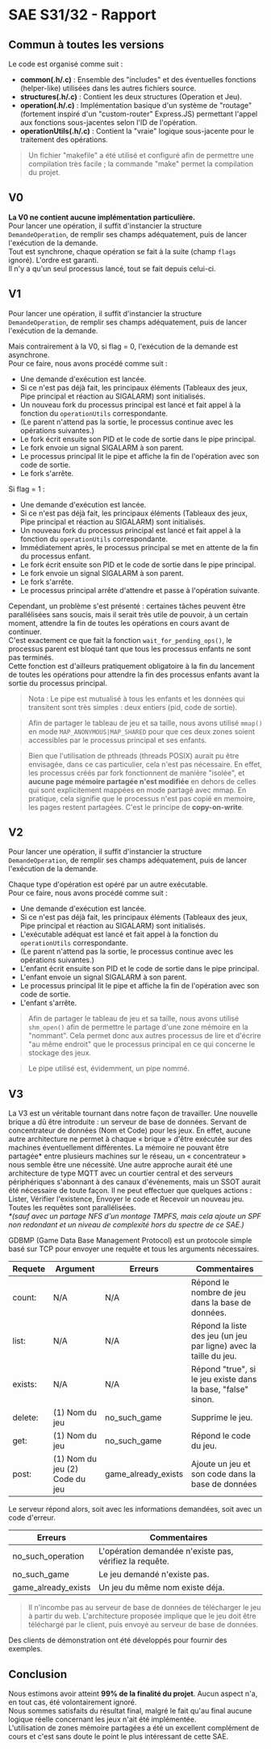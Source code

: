 # SAE S31/32 - Rapport

## Commun à toutes les versions
Le code est organisé comme suit :
- **common(.h/.c)** : Ensemble des "includes" et des éventuelles fonctions (helper-like) utilisées dans les autres fichiers source.
- **structures(.h/.c)** : Contient les deux structures (Operation et Jeu).
- **operation(.h/.c)** : Implémentation basique d'un système de "routage" (fortement inspiré d'un "custom-router" Express.JS) permettant l'appel aux fonctions sous-jacentes selon l'ID de l'opération.
- **operationUtils(.h/.c)** : Contient la "vraie" logique sous-jacente pour le traitement des opérations.

> Un fichier "makefile" a été utilisé et configuré afin de permettre une compilation très facile ; la commande "make" permet la compilation du projet.

## V0
**La V0 ne contient aucune implémentation particulière.**  
Pour lancer une opération, il suffit d'instancier la structure `DemandeOperation`, de remplir ses champs adéquatement, puis de lancer l'exécution de la demande.  
Tout est synchrone, chaque opération se fait à la suite (champ `flags` ignoré). L'ordre est garanti.  
Il n'y a qu'un seul processus lancé, tout se fait depuis celui-ci.

## V1
Pour lancer une opération, il suffit d'instancier la structure `DemandeOperation`, de remplir ses champs adéquatement, puis de lancer l'exécution de la demande.

Mais contrairement à la V0, si flag = 0, l'exécution de la demande est asynchrone.  
Pour ce faire, nous avons procédé comme suit :
- Une demande d'exécution est lancée.
- Si ce n'est pas déjà fait, les principaux éléments (Tableaux des jeux, Pipe principal et réaction au SIGALARM) sont initialisés.
- Un nouveau fork du processus principal est lancé et fait appel à la fonction du `operationUtils` correspondante.
- (Le parent n'attend pas la sortie, le processus continue avec les opérations suivantes.)
- Le fork écrit ensuite son PID et le code de sortie dans le pipe principal.
- Le fork envoie un signal SIGALARM à son parent.
- Le processus principal lit le pipe et affiche la fin de l'opération avec son code de sortie.
- Le fork s'arrête.

Si flag = 1 :
- Une demande d'exécution est lancée.
- Si ce n'est pas déjà fait, les principaux éléments (Tableaux des jeux, Pipe principal et réaction au SIGALARM) sont initialisés.
- Un nouveau fork du processus principal est lancé et fait appel à la fonction du `operationUtils` correspondante.
- Immédiatement après, le processus principal se met en attente de la fin du processus enfant.
- Le fork écrit ensuite son PID et le code de sortie dans le pipe principal.
- Le fork envoie un signal SIGALARM à son parent.
- Le fork s'arrête.
- Le processus principal arrête d'attendre et passe à l'opération suivante.

Cependant, un problème s'est présenté : certaines tâches peuvent être parallélisées sans soucis, mais il serait très utile de pouvoir, à un certain moment, attendre la fin de toutes les opérations en cours avant de continuer.  
C'est exactement ce que fait la fonction `wait_for_pending_ops()`, le processus parent est bloqué tant que tous les processus enfants ne sont pas terminés.  
Cette fonction est d'ailleurs pratiquement obligatoire à la fin du lancement de toutes les opérations pour attendre la fin des processus enfants avant la sortie du processus principal.

> Nota : Le pipe est mutualisé à tous les enfants et les données qui transitent sont très simples : deux entiers (pid, code de sortie).

> Afin de partager le tableau de jeu et sa taille, nous avons utilisé `mmap()` en mode `MAP_ANONYMOUS|MAP_SHARED` pour que ces deux zones soient accessibles par le processus principal et ses enfants.

> Bien que l'utilisation de pthreads (threads POSIX) aurait pu être envisagée, dans ce cas particulier, cela n'est pas nécessaire.
> En effet, les processus créés par fork fonctionnent de manière "isolée", et **aucune page mémoire partagée n'est modifiée** en dehors de celles qui sont explicitement mappées en mode partagé avec mmap.
> En pratique, cela signifie que le processus n'est pas copié en memoire, les pages restent partagées. C'est le principe de **copy-on-write**.

## V2
Pour lancer une opération, il suffit d'instancier la structure `DemandeOperation`, de remplir ses champs adéquatement, puis de lancer l'exécution de la demande.

Chaque type d'opération est opéré par un autre exécutable.  
Pour ce faire, nous avons procédé comme suit :
- Une demande d'exécution est lancée.
- Si ce n'est pas déjà fait, les principaux éléments (Tableaux des jeux, Pipe principal et réaction au SIGALARM) sont initialisés.
- L'exécutable adéquat est lancé et fait appel à la fonction du `operationUtils` correspondante.
- (Le parent n'attend pas la sortie, le processus continue avec les opérations suivantes.)
- L'enfant écrit ensuite son PID et le code de sortie dans le pipe principal.
- L'enfant envoie un signal SIGALARM à son parent.
- Le processus principal lit le pipe et affiche la fin de l'opération avec son code de sortie.
- L'enfant s'arrête.

> Afin de partager le tableau de jeu et sa taille, nous avons utilisé `shm_open()` afin de permettre le partage d'une zone mémoire en la "nommant". Cela permet donc aux autres processus de lire et d'écrire "au même endroit" que le processus principal en ce qui concerne le stockage des jeux.

> Le pipe utilisé est, évidemment, un pipe nommé.

## V3

La V3 est un véritable tournant dans notre façon de travailler. Une nouvelle brique a dû être introduite : un serveur de base de données. Servant de concentrateur de données (Nom et Code) pour les jeux.
En effet, aucune autre architecture ne permet à chaque « brique » d'être exécutée sur des machines éventuellement différentes. La mémoire ne pouvant être partagée* entre plusieurs machines sur le réseau, un « concentrateur » nous semble être une nécessité. Une autre approche aurait été une architecture de type MQTT avec un courtier central et des serveurs périphériques s'abonnant à des canaux d'événements, mais un SSOT aurait été nécessaire de toute façon.
Il ne peut effectuer que quelques actions : Lister, Vérifier l'existence, Envoyer le code et Recevoir un nouveau jeu. Toutes les requêtes sont parallélisées.  
_*(sauf avec un partage NFS d'un montage TMPFS, mais cela ajoute un SPF non redondant et un niveau de complexité hors du spectre de ce SAE.)_


GDBMP (Game Data Base Management Protocol) est un protocole simple basé sur TCP pour envoyer une requête et tous les arguments nécessaires.

| Requete | Argument                       | Erreurs             | Commentaires                                                      |
|---------|--------------------------------|---------------------|-------------------------------------------------------------------|
| count:  | N/A                            | N/A                 | Répond le nombre de jeu dans la base de données.                  |
| list:   | N/A                            | N/A                 | Répond la liste des jeu (un jeu par ligne) avec la taille du jeu. |
| exists: | N/A                            | N/A                 | Répond "true", si le jeu existe dans la base, "false" sinon.      |
| delete: | (1) Nom du jeu                 | no_such_game        | Supprime le jeu.                                                  |
| get:    | (1) Nom du jeu                 | no_such_game        | Répond le code du jeu.                                            |
| post:   | (1) Nom du jeu (2) Code du jeu | game_already_exists | Ajoute un jeu et son code dans la base de données                 |

Le serveur répond alors, soit avec les informations demandées, soit avec un code d'erreur.

| Erreurs             | Commentaires                                                 |
|---------------------|--------------------------------------------------------------|
| no_such_operation   | L'opération demandée n'existe pas, vérifiez la requête.      |
| no_such_game        | Le jeu demandé n'existe pas.                                 |
| game_already_exists | Un jeu du même nom existe déja.                              |

> Il n'incombe pas au serveur de base de données de télécharger le jeu à partir du web. L'architecture proposée implique que le jeu doit être téléchargé par le client, puis envoyé au serveur de base de données.

Des clients de démonstration ont été développés pour fournir des exemples.
  
## Conclusion
Nous estimons avoir atteint **99% de la finalité du projet**. Aucun aspect n'a, en tout cas, été volontairement ignoré.  
Nous sommes satisfaits du résultat final, malgré le fait qu'au final aucune logique réelle concernant les jeux n'ait été implémentée.  
L'utilisation de zones mémoire partagées a été un excellent complément de cours et c'est sans doute le point le plus intéressant de cette SAE.
